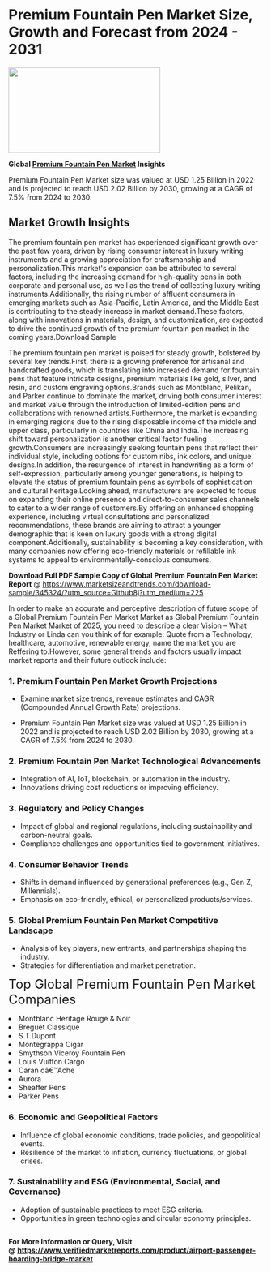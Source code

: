 <H1>Premium Fountain Pen Market Size, Growth and Forecast from 2024 - 2031</H1><img class="aligncenter size-medium wp-image-584254" src="https://thirdeyenews.in/wp-content/uploads/2024/09/Global-Market-Research-300x168.jpeg" alt="" width="300" height="168" /><p><strong>Global&nbsp;<a href="https://www.marketsizeandtrends.com/download-sample/345324/?utm_source=Github8j?utm_medium=225">Premium Fountain Pen Market</a> Insights</strong></p><p>Premium Fountain Pen Market size was valued at USD 1.25 Billion in 2022 and is projected to reach USD 2.02 Billion by 2030, growing at a CAGR of 7.5% from 2024 to 2030.</p><p><h2>Market Growth Insights</h2> <p>The premium fountain pen market has experienced significant growth over the past few years, driven by rising consumer interest in luxury writing instruments and a growing appreciation for craftsmanship and personalization.This market's expansion can be attributed to several factors, including the increasing demand for high-quality pens in both corporate and personal use, as well as the trend of collecting luxury writing instruments.Additionally, the rising number of affluent consumers in emerging markets such as Asia-Pacific, Latin America, and the Middle East is contributing to the steady increase in market demand.These factors, along with innovations in materials, design, and customization, are expected to drive the continued growth of the premium fountain pen market in the coming years.Download Sample</p> <p>The premium fountain pen market is poised for steady growth, bolstered by several key trends.First, there is a growing preference for artisanal and handcrafted goods, which is translating into increased demand for fountain pens that feature intricate designs, premium materials like gold, silver, and resin, and custom engraving options.Brands such as Montblanc, Pelikan, and Parker continue to dominate the market, driving both consumer interest and market value through the introduction of limited-edition pens and collaborations with renowned artists.Furthermore, the market is expanding in emerging regions due to the rising disposable income of the middle and upper class, particularly in countries like China and India.The increasing shift toward personalization is another critical factor fueling growth.Consumers are increasingly seeking fountain pens that reflect their individual style, including options for custom nibs, ink colors, and unique designs.In addition, the resurgence of interest in handwriting as a form of self-expression, particularly among younger generations, is helping to elevate the status of premium fountain pens as symbols of sophistication and cultural heritage.Looking ahead, manufacturers are expected to focus on expanding their online presence and direct-to-consumer sales channels to cater to a wider range of customers.By offering an enhanced shopping experience, including virtual consultations and personalized recommendations, these brands are aiming to attract a younger demographic that is keen on luxury goods with a strong digital component.Additionally, sustainability is becoming a key consideration, with many companies now offering eco-friendly materials or refillable ink systems to appeal to environmentally-conscious consumers.</p><p><span class=""><strong>Download Full PDF Sample Copy of Global Premium Fountain Pen Market Report</strong> @ <a href="https://www.marketsizeandtrends.com/download-sample/345324/?utm_source=Github8j?utm_medium=225" target="_blank">https://www.marketsizeandtrends.com/download-sample/345324/?utm_source=Github8j?utm_medium=225</a></span></p><p>In order to make an accurate and perceptive description of future scope of a Global&nbsp;Premium Fountain Pen Market Market as Global&nbsp;Premium Fountain Pen Market Market of 2025, you need to describe a clear Vision &ndash; What Industry or Linda can you think of for example: Quote from a Technology, healthcare, automotive, renewable energy, name the market you are Reffering to.However, some general trends and factors usually impact market reports and their future outlook include:</p><h3>1.&nbsp;<strong>Premium Fountain Pen Market Growth Projections</strong></h3><ul><li>Examine market size trends, revenue estimates and CAGR (Compounded Annual Growth Rate) projections.</li><li><p>Premium Fountain Pen Market size was valued at USD 1.25 Billion in 2022 and is projected to reach USD 2.02 Billion by 2030, growing at a CAGR of 7.5% from 2024 to 2030.</p></li></ul><h3>2.&nbsp;<strong>Premium Fountain Pen Market Technological Advancements</strong></h3><ul><li>Integration of AI, IoT, blockchain, or automation in the industry.</li><li>Innovations driving cost reductions or improving efficiency.</li></ul><h3>3.&nbsp;<strong>Regulatory and Policy Changes</strong></h3><ul><li>Impact of global and regional regulations, including sustainability and carbon-neutral goals.</li><li>Compliance challenges and opportunities tied to government initiatives.</li></ul><h3>4.&nbsp;<strong>Consumer Behavior Trends</strong></h3><ul><li>Shifts in demand influenced by generational preferences (e.g., Gen Z, Millennials).</li><li>Emphasis on eco-friendly, ethical, or personalized products/services.</li></ul><h3>5.&nbsp;<strong>Global Premium Fountain Pen Market Competitive Landscape</strong></h3><ul><li>Analysis of key players, new entrants, and partnerships shaping the industry.</li><li>Strategies for differentiation and market penetration.</li></ul><p data-pm-slice="1 1 []"><span style="color: inherit; font-family: inherit; font-size: 25px;">Top Global Premium Fountain Pen Market Companies</span></p><div class="" data-test-id=""><p><li>Montblanc Heritage Rouge & Noir</li><li> Breguet Classique</li><li> S.T.Dupont</li><li> Montegrappa Cigar</li><li> Smythson Viceroy Fountain Pen</li><li> Louis Vuitton Cargo</li><li> Caran dâ€™Ache</li><li> Aurora</li><li> Sheaffer Pens</li><li> Parker Pens</li></p></div><h3>6.&nbsp;<strong>Economic and Geopolitical Factors</strong></h3><ul><li>Influence of global economic conditions, trade policies, and geopolitical events.</li><li>Resilience of the market to inflation, currency fluctuations, or global crises.</li></ul><h3>7.&nbsp;<strong>Sustainability and ESG (Environmental, Social, and Governance)</strong></h3><ul><li>Adoption of sustainable practices to meet ESG criteria.</li><li>Opportunities in green technologies and circular economy principles.</li></ul><h2><strong style="font-size: 14px;">For More Information or Query, Visit @&nbsp;</strong><a style="background-color: #ffffff; font-size: 14px;" href="https://www.marketsizeandtrends.com/report/premium-fountain-pen-market/" target="_blank">https://www.verifiedmarketreports.com/product/airport-passenger-boarding-bridge-market</a></h2>